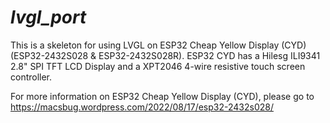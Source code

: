# _lvgl_port_

This is a skeleton for using LVGL on ESP32 Cheap Yellow Display (CYD)  (ESP32-2432S028 & ESP32-2432S028R). ESP32 CYD has a Hilesg ILI9341 2.8" SPI TFT LCD Display and a XPT2046 4-wire resistive touch screen controller.

For more information on ESP32 Cheap Yellow Display (CYD), please go to https://macsbug.wordpress.com/2022/08/17/esp32-2432s028/

